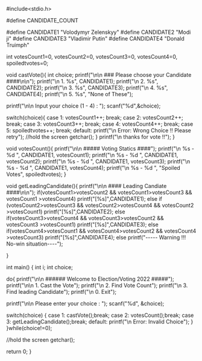 #include<stdio.h>

#define CANDIDATE_COUNT

#define CANDIDATE1 "Volodymyr Zelenskyy"
#define CANDIDATE2 "Modi ji"
#define CANDIDATE3 "Vladimir Putin"
#define CANDIDATE4 "Donald Truimph"

int votesCount1=0, votesCount2=0, votesCount3=0, votesCount4=0, spoiledtvotes=0;

void castVote(){
int choice;
printf("\n\n ### Please choose your Candidate ####\n\n");
printf("\n 1. %s", CANDIDATE1);
printf("\n 2. %s", CANDIDATE2);
printf("\n 3. %s", CANDIDATE3);
printf("\n 4. %s", CANDIDATE4);
printf("\n 5. %s", "None of These");

printf("\n\n Input your choice (1 - 4) : ");
scanf("%d",&choice);

switch(choice){
    case 1: votesCount1++; break;
    case 2: votesCount2++; break;
    case 3: votesCount3++; break;
    case 4: votesCount4++; break;
    case 5: spoiledtvotes++; break;
    default: printf("\n Error: Wrong Choice !! Please retry");
             //hold the screen
             getchar();
}
printf("\n thanks for vote !!");
}

void votesCount(){
printf("\n\n ##### Voting Statics ####");
printf("\n %s - %d ", CANDIDATE1, votesCount1);
printf("\n %s - %d ", CANDIDATE1, votesCount2);
printf("\n %s - %d ", CANDIDATE1, votesCount3);
printf("\n %s - %d ", CANDIDATE1, votesCount4);
printf("\n %s - %d ", "Spoiled Votes", spoiledtvotes);
}

void getLeadingCandidate(){
    printf("\n\n  #### Leading Candiate ####\n\n");
    if(votesCount1>votesCount2 && votesCount1>votesCount3 && votesCount1 >votesCount4)
    printf("[%s]",CANDIDATE1);
    else if (votesCount2>votesCount3 && votesCount2>votesCount4 && votesCount2 >votesCount1)
    printf("[%s]",CANDIDATE2);
    else if(votesCount3>votesCount4 && votesCount3>votesCount2 && votesCount3 >votesCount1)
    printf("[%s]",CANDIDATE3);
    else if(votesCount4>votesCount1 && votesCount4>votesCount2 && votesCount4 >votesCount3)
    printf("[%s]",CANDIDATE4);
    else
    printf("----- Warning !!! No-win situation----");



}

int main()
{
int i;
int choice;

do{
printf("\n\n ###### Welcome to Election/Voting 2022 #####");
printf("\n\n 1. Cast the Vote");
printf("\n 2. Find Vote Count");
printf("\n 3. Find leading Candidate");
printf("\n 0. Exit");

printf("\n\n Please enter your choice : ");
scanf("%d", &choice);

switch(choice)
{
case 1: castVote();break;
case 2: votesCount();break;
case 3: getLeadingCandidate();break;
default: printf("\n Error: Invalid Choice");
}
}while(choice!=0);

//hold the screen
getchar();

return 0;
}
